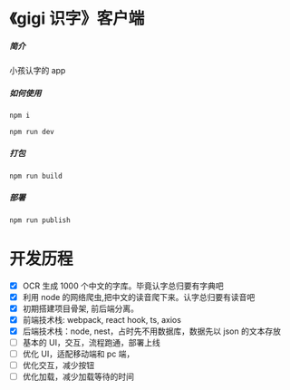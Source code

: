 # 《gigi 识字》客户端

##### 简介

小孩认字的 app

##### 如何使用

```js
npm i

npm run dev
```

##### 打包

```bash
npm run build
```

##### 部署

```shell
npm run publish
```

# 开发历程

- [x] OCR 生成 1000 个中文的字库。毕竟认字总归要有字典吧
- [x] 利用 node 的网络爬虫,把中文的读音爬下来。认字总归要有读音吧
- [x] 初期搭建项目骨架, 前后端分离。
- [x] 前端技术栈: webpack, react hook, ts, axios
- [x] 后端技术栈：node, nest，占时先不用数据库，数据先以 json 的文本存放
- [ ] 基本的 UI，交互，流程跑通，部署上线
- [ ] 优化 UI，适配移动端和 pc 端，
- [ ] 优化交互，减少按钮
- [ ] 优化加载，减少加载等待的时间
